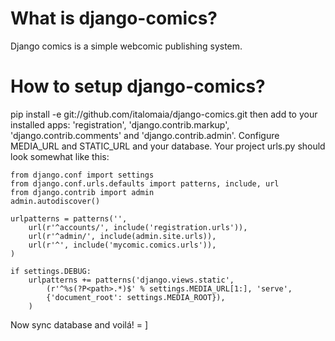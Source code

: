 What is django-comics?
======================
Django comics is a simple webcomic publishing system. 

How to setup django-comics?
===========================
pip install -e git://github.com/italomaia/django-comics.git
then add to your installed apps: 'registration', 'django.contrib.markup', 'django.contrib.comments' and 'django.contrib.admin'.
Configure MEDIA_URL and STATIC_URL and your database. Your project urls.py should look somewhat like this:

    from django.conf import settings
    from django.conf.urls.defaults import patterns, include, url
    from django.contrib import admin
    admin.autodiscover()
    
    urlpatterns = patterns('',
        url(r'^accounts/', include('registration.urls')),
        url(r'^admin/', include(admin.site.urls)),
        url(r'^', include('mycomic.comics.urls')),
    )
    
    if settings.DEBUG:
        urlpatterns += patterns('django.views.static',
            (r'^%s(?P<path>.*)$' % settings.MEDIA_URL[1:], 'serve',
            {'document_root': settings.MEDIA_ROOT}),
        )

Now sync database and voilá! = ]
